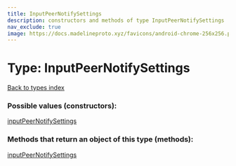 ```yaml
---
title: InputPeerNotifySettings
description: constructors and methods of type InputPeerNotifySettings
nav_exclude: true
image: https://docs.madelineproto.xyz/favicons/android-chrome-256x256.png
---
```

# Type: InputPeerNotifySettings
[Back to types index](index.md)



### Possible values (constructors):

[inputPeerNotifySettings](../constructors/inputPeerNotifySettings.md)  



### Methods that return an object of this type (methods):



[inputPeerNotifySettings](../constructors/inputPeerNotifySettings.md)  

